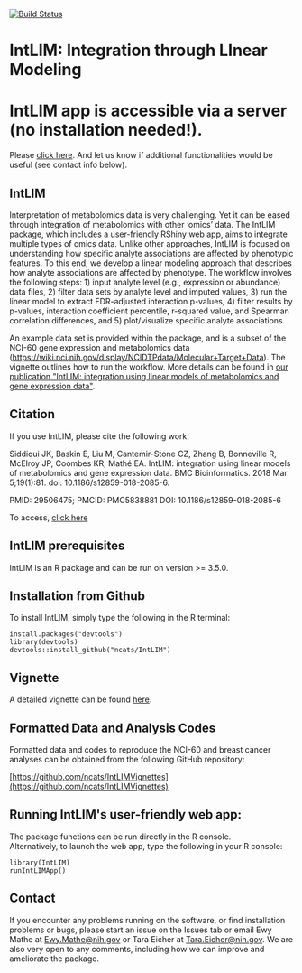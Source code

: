 [![Build Status](https://app.travis-ci.com/ncats/IntLIM.svg?branch=liz_dev)](https://app.travis-ci.com/ncats/IntLIM)

# IntLIM:  Integration through LInear Modeling

# IntLIM app is accessible via a server (no installation needed!).
Please [click here](https://intlim.ncats.io/).  And let us know if additional functionalities would be useful (see contact info below).

## IntLIM

Interpretation of metabolomics data is very challenging.  Yet it can be eased through integration of metabolomics with other ‘omics’ data. The IntLIM package, which includes a user-friendly RShiny web app, aims to integrate multiple types of omics data.  Unlike other approaches, IntLIM is focused on understanding how specific analyte associations are affected by phenotypic features.  To this end, we develop a linear modeling approach that describes how analyte associations are affected by phenotype.  The workflow involves the following steps: 1) input analyte level (e.g., expression or abundance) data files, 2) filter data sets by analyte level and imputed values, 3) run the linear model to extract FDR-adjusted interaction p-values, 4) filter results by p-values, interaction coefficient percentile, r-squared value, and Spearman correlation differences, and 5) plot/visualize specific analyte associations. 

An example data set is provided within the package, and is a subset of the NCI-60 gene expression and metabolomics data (https://wiki.nci.nih.gov/display/NCIDTPdata/Molecular+Target+Data).  The vignette outlines how to run the workflow. More details can be found in <a href="https://bmcbioinformatics.biomedcentral.com/articles/10.1186/s12859-018-2085-6" target="_blank"> our publication "IntLIM: integration using linear models of metabolomics and gene expression data"</a>.

## Citation
If you use IntLIM, please cite the following work:

Siddiqui JK, Baskin E, Liu M, Cantemir-Stone CZ, Zhang B, Bonneville R, McElroy JP, Coombes KR, Mathé EA. IntLIM: integration using linear models of metabolomics and gene expression data. BMC Bioinformatics. 2018 Mar 5;19(1):81. doi: 10.1186/s12859-018-2085-6.

PMID: 29506475; PMCID: PMC5838881 DOI: 10.1186/s12859-018-2085-6

To access, [click here](https://www.ncbi.nlm.nih.gov/pmc/articles/PMC5838881/)


## IntLIM prerequisites

IntLIM is an R package and can be run on version >= 3.5.0. 

## Installation from Github

To install IntLIM, simply type the following in the R terminal:

```
install.packages("devtools")
library(devtools)
devtools::install_github("ncats/IntLIM")
```
## Vignette

A detailed vignette can be found [here](https://ncats.github.io/IntLIM/IntLIM2.0_Vignette.html).

## Formatted Data and Analysis Codes

Formatted data and codes to reproduce the NCI-60 and breast cancer analyses can be obtained from the following GitHub repository:

[https://github.com/ncats/IntLIMVignettes](https://github.com/ncats/IntLIMVignettes)


## Running IntLIM's user-friendly web app:

The package functions can be run directly in the R console.  
Alternatively, to launch the web app, type the following in your R console:

```
library(IntLIM)
runIntLIMApp()
```

## Contact

If you encounter any problems running on the software, or find installation problems or bugs, please start an issue on the Issues tab or email Ewy Mathe at Ewy.Mathe@nih.gov or Tara Eicher at Tara.Eicher@nih.gov.  We are also very open to any comments, including how we can improve and ameliorate the package.
